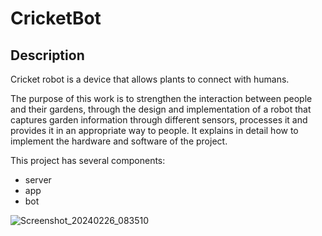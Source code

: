 # CricketBot

## Description
Cricket robot is a device that allows plants to connect with humans.

The purpose of this work is to strengthen the interaction between people and their gardens, through the design and implementation of a robot that captures garden information through different sensors, processes it and provides it in an appropriate way to people. It explains in detail how to implement the hardware and software of the project.

This project has several components:
- server
- app
- bot

![Screenshot_20240226_083510](https://github.com/tom-sb/CricketBot/assets/21387081/cd3bb321-6524-4f50-bf9f-c2cf37e1cf77)

